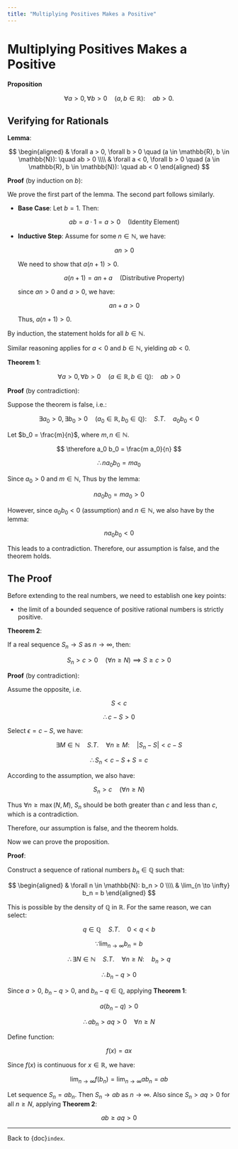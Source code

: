 ```yaml
---
title: "Multiplying Positives Makes a Positive"
---
```


# Multiplying Positives Makes a Positive

**Proposition**

$$
\forall a > 0, \forall b > 0
\quad (a, b \in \mathbb{R}):
\quad ab > 0.
$$

## Verifying for Rationals

**Lemma**:

$$
\begin{aligned}
& \forall a > 0, \forall b > 0
\quad (a \in \mathbb{R}, b \in \mathbb{N}):
\quad ab > 0
\\\\
& \forall a < 0, \forall b > 0
\quad (a \in \mathbb{R}, b \in \mathbb{N}):
\quad ab < 0
\end{aligned}
$$

**Proof** (by induction on $b$):

We prove the first part of the lemma. The second part follows similarly.

- **Base Case**: Let $b = 1$. Then:

  $$
  ab = a \cdot 1 = a > 0
  \quad
  (\text{Identity Element})
  $$

- **Inductive Step**: Assume for some $n \in \mathbb{N}$, we have:

  $$
  a n > 0
  $$

  We need to show that $a (n + 1) > 0$.

  $$
  a(n + 1) = a n + a
  \quad
  (\text{Distributive Property})
  $$

  since $an > 0$ and $a > 0$, we have:

  $$
  a n + a > 0
  $$

  Thus, $a(n + 1) > 0$.

By induction, the statement holds for all $b \in \mathbb{N}$.

Similar reasoning applies for $a < 0$ and $b \in \mathbb{N}$, yielding $ab < 0$.

$$\tag*{$\blacksquare$}$$

**Theorem 1**:

$$
\forall a > 0, \forall b > 0
\quad (a \in \mathbb{R}, b \in \mathbb{Q}):
\quad ab > 0
$$

**Proof** (by contradiction):

Suppose the theorem is false, i.e.:

$$
\exists a_0 > 0, \exists b_0 > 0
\quad (a_0 \in \mathbb{R}, b_0 \in \mathbb{Q}):
\quad S.T. \quad
a_0 b_0 < 0
$$

Let $b_0 = \frac{m}{n}$, where $m, n \in \mathbb{N}$.

$$
\therefore
a_0 b_0 = \frac{m a_0}{n}
$$

$$
\therefore
n a_0 b_0 = m a_0
$$

Since $a_0 > 0$ and $m \in \mathbb{N}$, Thus by the lemma:

$$
n a_0 b_0 = m a_0 > 0
$$

However, since $a_0 b_0 < 0$ (assumption) and $n \in \mathbb{N}$, we also have by the lemma:

$$
n a_0 b_0 < 0
$$

This leads to a contradiction.
Therefore, our assumption is false, and the theorem holds.

$$\tag*{$\blacksquare$}$$

## The Proof

Before extending to the real numbers, we need to establish one key points:

- the limit of a bounded sequence of positive rational numbers is strictly positive.

**Theorem 2**:

If a real sequence $S_n \to S$ as $n \to \infty$, then:

$$
S_n > c > 0
\quad (\forall n \ge N)
\implies
S \ge c > 0
$$

**Proof** (by contradiction):

Assume the opposite, i.e.

$$
S < c
$$

$$
\therefore
c - S > 0
$$

Select $\epsilon = c - S$, we have:

$$
\exists M \in \mathbb{N} \quad S.T. \quad
\forall n \ge M:
\quad |S_n - S| < c - S
$$

$$
\therefore
S_n < c - S + S = c
$$

According to the assumption, we also have:

$$
S_n > c
\quad (\forall n \ge N)
$$

Thus $\forall n \ge \max(N, M)$, $S_n$ should be both greater than $c$ and less
than $c$, which is a contradiction.

Therefore, our assumption is false, and the theorem holds.

$$\tag*{$\blacksquare$}$$

Now we can prove the proposition.

**Proof**:

Construct a sequence of rational numbers $b_n \in \mathbb{Q}$ such that:

$$
\begin{aligned}
& \forall n \in \mathbb{N}: b_n > 0
\\\\
& \lim_{n \to \infty} b_n = b
\end{aligned}
$$

This is possible by the density of $\mathbb{Q}$ in $\mathbb{R}$.
For the same reason, we can select:

$$
q \in \mathbb{Q} \quad S.T. \quad 0 < q < b
$$

$$
\because
\lim_{n \to \infty} b_n = b
$$

$$
\therefore
\exists N \in \mathbb{N} \quad
S.T. \quad \forall n \ge N: \quad
b_n > q
$$

$$
\therefore
b_n - q > 0
$$

Since $a > 0$, $b_n - q > 0$, and $b_n - q \in \mathbb{Q}$,
applying **Theorem 1**:

$$
a (b_n - q) > 0
$$

$$
\therefore
a b_n > a q > 0
\quad
\forall n \ge N
$$

Define function:

$$
f(x) = a x
$$

Since $f(x)$ is continuous for $x \in \mathbb{R}$, we have:

$$
\lim_{n \to \infty} f(b_n) = \lim_{n \to \infty} a b_n = ab
$$

Let sequence $S_n = a b_n$.
Then $S_n \to ab$ as $n \to \infty$.
Also since $S_n > a q > 0$ for all $n \ge N$, applying **Theorem 2**:

$$
ab \ge a q > 0
$$

$$\tag*{$\blacksquare$}$$

---

Back to {doc}`index`.

```{disqus}

```
